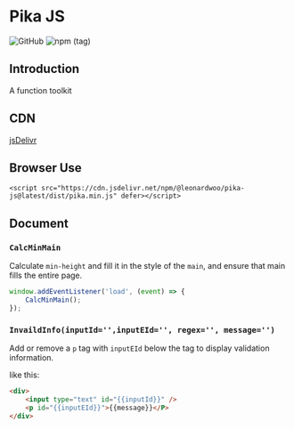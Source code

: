 # Pika JS
![GitHub](https://img.shields.io/github/license/leonardwoo/pika-js?style=flat-square)
![npm (tag)](https://img.shields.io/npm/v/@leonardwoo/pika-js/latest?style=flat-square)

## Introduction

A function toolkit

## CDN

[jsDelivr](https://www.jsdelivr.com/package/npm/@leonardwoo/pika-js)

## Browser Use

`<script src="https://cdn.jsdelivr.net/npm/@leonardwoo/pika-js@latest/dist/pika.min.js" defer></script>`

## Document

### `CalcMinMain`

Calculate `min-height` and fill it in the style of the `main`, and ensure that main fills the entire page.

```js
window.addEventListener('load', (event) => {
    CalcMinMain();
});
```

### `InvaildInfo(inputId='',inputEId='', regex='', message='')`

Add or remove a `p` tag with `inputEId` below the tag to display validation information.

like this:
```html
<div>
    <input type="text" id="{{inputId}}" />
    <p id="{{inputEId}}">{{message}}</P>
</div>
```

<!-- ## Sponsors -->

